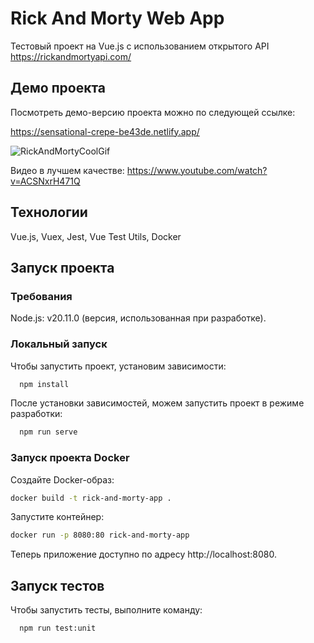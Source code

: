 
# Rick And Morty Web App

Тестовый проект на Vue.js с использованием открытого API https://rickandmortyapi.com/


## Демо проекта

Посмотреть демо-версию проекта можно по следующей ссылке:

https://sensational-crepe-be43de.netlify.app/

![RickAndMortyCoolGif](/demogif.gif)

Видео в лучшем качестве: https://www.youtube.com/watch?v=ACSNxrH471Q

## Технологии

Vue.js, Vuex, Jest, Vue Test Utils, Docker


## Запуск проекта

### Требования

Node.js: v20.11.0 (версия, использованная при разработке).

### Локальный запуск

Чтобы запустить проект, установим зависимости:

```bash
  npm install
```

После установки зависимостей, можем запустить проект в режиме разработки:

```bash
  npm run serve
```

### Запуск проекта Docker

Создайте Docker-образ:

```bash
docker build -t rick-and-morty-app .
```

Запустите контейнер:

```bash
docker run -p 8080:80 rick-and-morty-app
```

Теперь приложение доступно по адресу http://localhost:8080.
## Запуск тестов

Чтобы запустить тесты, выполните команду:

```bash
  npm run test:unit
```

